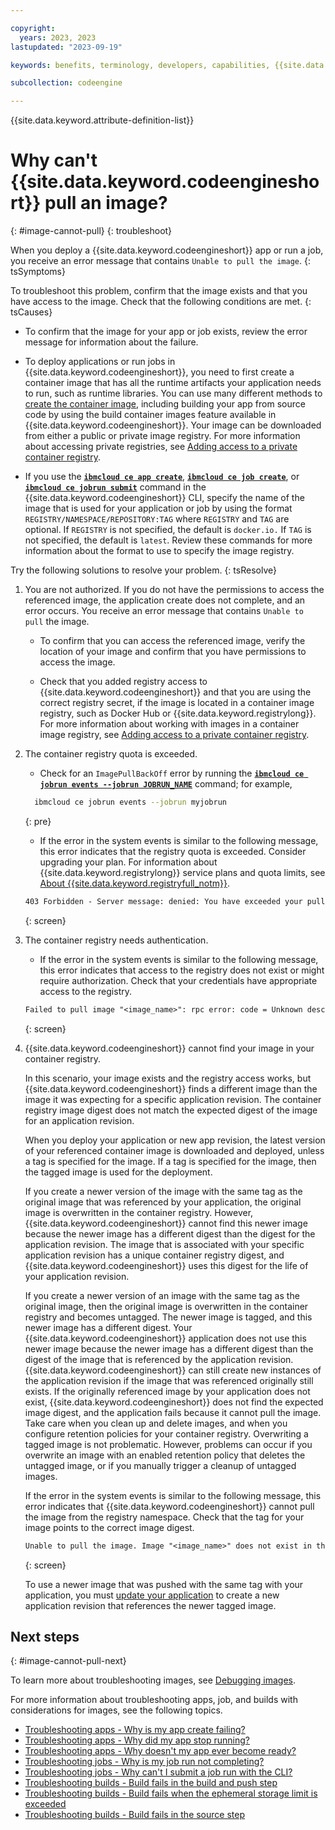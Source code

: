 ```yaml
---

copyright:
  years: 2023, 2023
lastupdated: "2023-09-19"

keywords: benefits, terminology, developers, capabilities, {{site.data.keyword.codeengineshort}} 

subcollection: codeengine

---
```


{{site.data.keyword.attribute-definition-list}}

# Why can't {{site.data.keyword.codeengineshort}} pull an image?
{: #image-cannot-pull} 
{: troubleshoot}


When you deploy a {{site.data.keyword.codeengineshort}} app or run a job, you receive an error message that contains `Unable to pull the image`.
{: tsSymptoms}


To troubleshoot this problem, confirm that the image exists and that you have access to the image. Check that the following conditions are met.
{: tsCauses}


* To confirm that the image for your app or job exists, review the error message for information about the failure.

* To deploy applications or run jobs in {{site.data.keyword.codeengineshort}}, you need to first create a container image that has all the runtime artifacts your application needs to run, such as runtime libraries. You can use many different methods to [create the container image](/docs/codeengine?topic=codeengine-plan-build), including building your app from source code by using the build container images feature available in {{site.data.keyword.codeengineshort}}. Your image can be downloaded from either a public or private image registry. For more information about accessing private registries, see [Adding access to a private container registry](/docs/codeengine?topic=codeengine-add-registry). 

* If you use the [**`ibmcloud ce app create`**](/docs/codeengine?topic=codeengine-cli#cli-application-create), [**`ibmcloud ce job create`**](/docs/codeengine?topic=codeengine-cli#cli-job-create), or [**`ibmcloud ce jobrun submit`**](/docs/codeengine?topic=codeengine-cli#cli-jobrun-submit) command in the {{site.data.keyword.codeengineshort}} CLI, specify the name of the image that is used for your application or job by using the format `REGISTRY/NAMESPACE/REPOSITORY:TAG` where `REGISTRY` and `TAG` are optional. If `REGISTRY` is not specified, the default is `docker.io.` If `TAG` is not specified, the default is `latest`. Review these commands for more information about the format to use to specify the image registry.


Try the following solutions to resolve your problem.
{: tsResolve}


1.  You are not authorized. If you do not have the permissions to access the referenced image, the application create does not complete, and an error occurs. You receive an error message that contains `Unable to pull` the image.

    * To confirm that you can access the referenced image, verify the location of your image and confirm that you have permissions to access the image.

    * Check that you added registry access to {{site.data.keyword.codeengineshort}} and that you are using the correct registry secret, if the image is located in a container image registry, such as Docker Hub or {{site.data.keyword.registrylong}}. For more information about working with images in a container image registry, see [Adding access to a private container registry](/docs/codeengine?topic=codeengine-add-registry). 
  
2. The container registry quota is exceeded.

    *  Check for an `ImagePullBackOff` error by running the [**`ibmcloud ce jobrun events --jobrun JOBRUN_NAME`**](/docs/codeengine?topic=codeengine-cli#cli-jobrun-events) command; for example,

    ```sh
      ibmcloud ce jobrun events --jobrun myjobrun
    ```
    {: pre} 

    * If the error in the system events is similar to the following message, this error indicates that the registry quota is exceeded. Consider upgrading your plan. For information about {{site.data.keyword.registrylong}} service plans and quota limits, see [About {{site.data.keyword.registryfull_notm}}](/docs/Registry?topic=Registry-registry_overview).

    ```txt
    403 Forbidden - Server message: denied: You have exceeded your pull traffic quota for the current month. Review your pull traffic quota and pricing plan.
    ```
    {: screen}

3. The container registry needs authentication.

    * If the error in the system events is similar to the following message, this error indicates that access to the registry does not exist or might require authorization. Check that your credentials have appropriate access to the registry.

    ```txt
    Failed to pull image "<image_name>": rpc error: code = Unknown desc = failed to pull and unpack image "<image_name:image_tag>": failed to resolve reference <image_name:image_tag>": pull access denied, repository does not exist or may require authorization: server message: insufficient_scope: authorization failed.
    ```
    {: screen}

4. {{site.data.keyword.codeengineshort}} cannot find your image in your container registry. 

    In this scenario, your image exists and the registry access works, but {{site.data.keyword.codeengineshort}} finds a different image than the image it was expecting for a specific application revision. The container registry image digest does not match the expected digest of the image for an application revision.

    When you deploy your application or new app revision, the latest version of your referenced container image is downloaded and deployed, unless a tag is specified for the image. If a tag is specified for the image, then the tagged image is used for the deployment.  

    If you create a newer version of the image with the same tag as the original image that was referenced by your application, the original image is overwritten in the container registry. However, {{site.data.keyword.codeengineshort}} cannot find this newer image because the newer image has a different digest than the digest for the application revision. The image that is associated with your specific application revision has a unique container registry digest, and {{site.data.keyword.codeengineshort}} uses this digest for the life of your application revision. 
    
    If you create a newer version of an image with the same tag as the original image, then the original image is overwritten in the container registry and becomes untagged. The newer image is tagged, and this newer image has a different digest. Your {{site.data.keyword.codeengineshort}} application does not use this newer image because the newer image has a different digest than the digest of the image that is referenced by the application revision. {{site.data.keyword.codeengineshort}} can still create new instances of the application revision if the image that was referenced originally still exists. If the originally referenced image by your application does not exist, {{site.data.keyword.codeengineshort}} does not find the expected image digest, and the application fails because it cannot pull the image. Take care when you clean up and delete images, and when you configure retention policies for your container registry. Overwriting a tagged image is not problematic. However, problems can occur if you overwrite an image with an enabled retention policy that deletes the untagged image, or if you manually trigger a cleanup of untagged images.


    If the error in the system events is similar to the following message, this error indicates that {{site.data.keyword.codeengineshort}} cannot pull the image from the registry namespace. Check that the tag for your image points to the correct image digest. 

    ```txt
    Unable to pull the image. Image "<image_name>" does not exist in the registry namespace. Check your registry repository and tag. If the image exists in the repository, check whether the specified tag points to the correct image digest.
      ```
    {: screen}

    To use a newer image that was pushed with the same tag with your application, you must [update your application](/docs/codeengine?topic=codeengine-update-app) to create a new application revision that references the newer tagged image.


## Next steps
{: #image-cannot-pull-next} 

To learn more about troubleshooting images, see [Debugging images](/docs/codeengine?topic=codeengine-troubleshoot-images).

For more information about troubleshooting apps, job, and builds with considerations for images, see the following topics.

* [Troubleshooting apps - Why is my app create failing?](/docs/codeengine?topic=codeengine-ts-app-create-fails)
* [Troubleshooting apps - Why did my app stop running?](/docs/codeengine?topic=codeengine-ts-app-end)
* [Troubleshooting apps - Why doesn't my app ever become ready?](/docs/codeengine?topic=codeengine-ts-app-neverready)
* [Troubleshooting jobs - Why is my job run not completing?](/docs/codeengine?topic=codeengine-ts-jobrun-doesnotcomplete)
* [Troubleshooting jobs - Why can't I submit a job run with the CLI?](/docs/codeengine?topic=codeengine-ts-jobrun-submit-fails-cli)
* [Troubleshooting builds - Build fails in the build and push step](/docs/codeengine?topic=codeengine-ts-build-bldpush-stepfail)
* [Troubleshooting builds - Build fails when the ephemeral storage limit is exceeded](/docs/codeengine?topic=codeengine-ts-build-ephemeral-limit)
* [Troubleshooting builds - Build fails in the source step](/docs/codeengine?topic=codeengine-ts-build-gitsource-stepfail)



